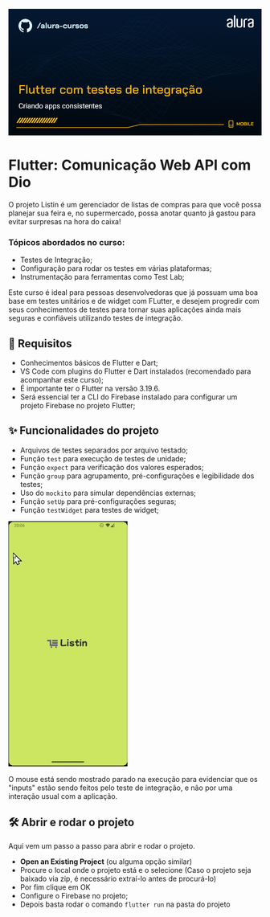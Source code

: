 ![Mobile-Flutter: Flutter com testes de integração para apps consistentes](capa.png)

# Flutter: Comunicação Web API com Dio

O projeto Listin é um gerenciador de listas de compras para que você possa planejar sua feira e, no supermercado, possa anotar quanto já gastou para evitar surpresas na hora do caixa!

### Tópicos abordados no curso:

- Testes de Integração;
- Configuração para rodar os testes em várias plataformas;
- Instrumentação para ferramentas como Test Lab;

Este curso é ideal para pessoas desenvolvedoras que já possuam uma boa base em testes unitários e de widget com FLutter, e desejem progredir com seus conhecimentos de testes para tornar suas aplicações ainda mais seguras e confiáveis utilizando testes de integração.

## 📑 Requisitos

- Conhecimentos básicos de Flutter e Dart;
- VS Code com plugins do Flutter e Dart instalados (recomendado para acompanhar este curso);
- É importante ter o Flutter na versão 3.19.6.
- Será essencial ter a CLI do Firebase instalado para configurar um projeto Firebase no projeto Flutter;

## ✨ Funcionalidades do projeto

- Arquivos de testes separados por arquivo testado;
- Função `test` para execução de testes de unidade;
- Função `expect` para verificação dos valores esperados;
- Função `group` para agrupamento, pré-configurações e legibilidade dos testes;
- Uso do `mockito` para simular dependências externas;
- Função `setUp` para pré-configurações seguras;
- Função `testWidget` para testes de widget;

![GIF da aplicação em execução](gif.gif)

O mouse está sendo mostrado parado na execução para evidenciar que os "inputs" estão sendo feitos pelo teste de integração, e não por uma interação usual com a aplicação.

## 🛠️ Abrir e rodar o projeto

Aqui vem um passo a passo para abrir e rodar o projeto.

- **Open an Existing Project** (ou alguma opção similar)
- Procure o local onde o projeto está e o selecione (Caso o projeto seja baixado via zip, é necessário extraí-lo antes de procurá-lo)
- Por fim clique em OK
- Configure o Firebase no projeto;
- Depois basta rodar o comando `flutter run` na pasta do projeto
